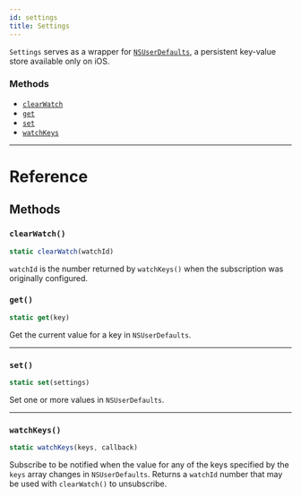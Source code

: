 ```yaml
---
id: settings
title: Settings
---
```


`Settings` serves as a wrapper for [`NSUserDefaults`](https://developer.apple.com/documentation/foundation/nsuserdefaults), a persistent key-value store available only on iOS.

### Methods

- [`clearWatch`](settings.md#clearwatch)
- [`get`](settings.md#get)
- [`set`](settings.md#set)
- [`watchKeys`](settings.md#watchkeys)

---

# Reference

## Methods

### `clearWatch()`

```jsx
static clearWatch(watchId)
```

`watchId` is the number returned by `watchKeys()` when the subscription was originally configured.

### `get()`

```jsx
static get(key)
```

Get the current value for a key in `NSUserDefaults`.

---

### `set()`

```jsx
static set(settings)
```

Set one or more values in `NSUserDefaults`.

---

### `watchKeys()`

```jsx
static watchKeys(keys, callback)
```

Subscribe to be notified when the value for any of the keys specified by the `keys` array changes in `NSUserDefaults`. Returns a `watchId` number that may be used with `clearWatch()` to unsubscribe.
